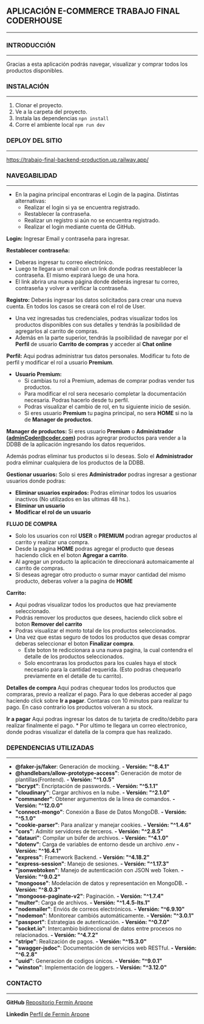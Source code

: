 ## APLICACIÓN E-COMMERCE TRABAJO FINAL CODERHOUSE
---

### INTRODUCCIÓN 
---
Gracias a esta aplicación podrás navegar, visualizar y comprar todos los productos disponibles.


### INSTALACIÓN 
---
1. Clonar el proyecto.
1. Ve a la carpeta del proyecto.
1. Instala las dependencias `npn install`
1. Corre el ambiente local `npm run dev`


### DEPLOY DEL SITIO
---
https://trabajo-final-backend-production.up.railway.app/


### NAVEGABILIDAD
---
* En la pagina principal encontraras el Login de la pagina. Distintas alternativas:
    * Realizar el login si ya se encuentra registrado.
    * Restablecer la contraseña.
    * Realizar un registro si aún no se encuentra registrado.
    * Realizar el login mediante cuenta de GitHub.

**Login:** Ingresar Email y contraseña para ingresar.

**Restablecer contraseña:** 
* Deberas ingresar tu correo electrónico.
* Luego te llegara un email con un link donde podras reestablecer la contraseña. El mismo expirará luego de una hora. 
* El link abrira una nueva página donde deberás ingresar tu correo, contraseña y volver a verificar la contraseña.

**Registro:** Deberás ingresar los datos solicitados para crear una nueva cuenta. En todos los casos se creará con el rol de User.

* Una vez ingresadas tus credenciales, podras visualizar todos los productos disponibles con sus detalles y tendrás la posibilidad de agregarlos al carrito de compras.
* Además en la parte superior, tendrás la psoibilidad de navegar por el **Perfil** de usuario **Carrito de compras** y acceder al **Chat online**

**Perfil:** Aqui podras administrar tus datos personales. Modificar tu foto de perfil y modificar el rol a usuario **Premium**.
*  **Usuario Premium:** 
     * Si cambias tu rol a Premium, ademas de comprar podras vender tus productos. 
     * Para modificar el rol sera necesario completar la documentación necesaria. Podras hacerlo desde tu perfil.
     * Podras visualizar el cambio de rol, en tu siguiente inicio de sesión.
     * Si eres usuario **Premium** tu pagina principal, no sera **HOME** si no la de **Manager de productos**.

**Manager de productos:** 
Si eres usuario **Premium** o **Administrador (adminCoder@coder.com)** podras agregrar productos para vender a la DDBB de la aplicación ingresando los datos requeridos.

Además podras eliminar tus productos si lo deseas. Solo el **Administrador** podra eliminar cualquiera de los productos de la DDBB.

**Gestionar usuarios:** Solo si eres **Administrador** podras ingresar a gestionar usuarios donde podras:
* **Eliminar usuarios expirados:** Podras eliminar todos los usuarios inactivos (No utilizados en las ultimas 48 hs.).
* **Eliminar un usuario**
* **Modificar el rol de un usuario** 

**FLUJO DE COMPRA**
* Solo los usuarios con rol **USER** o **PREMIUM** podran agregar productos al carrito y realizar una compra.
* Desde la pagina **HOME** podras agregar el producto que deseas haciendo click en el boton **Agregar a carrito**.
* Al agregar un producto la aplicación te direccionará automaicamente al carrito de compras.
* Si deseas agregar otro producto o sumar mayor cantidad del mismo producto, deberas volver a la pagina de **HOME**

**Carrito:** 
* Aqui podras visualizar todos los productos que haz previamente seleccionado.
* Podrás remover los productos que desees, haciendo click sobre el boton **Remover del carrito**
* Podras visualizar el monto total de los productos seleccionados.
* Una vez que estas seguro de todos los productos que desas comprar deberas seleccionar el boton **Finalizar compra**.
    * Este boton te rediccionara a una nueva pagina, la cual contendra el detalle de los productos seleccionados.
    * Solo encontraras los productos para los cuales haya el stock necesario para la cantidad requerida. (Esto podras chequearlo previamente en el detalle de tu carrito).

 **Detalles de compra** Aqui podras chequear todos los productos que compraras, previo a realizar el pago. Para lo que deberas acceder al pago haciendo click sobre **Ir a pagar**. Contaras con 10 minutos para realizar tu pago. En caso contrario los productos volveran a su stock.

 **Ir a pagar** Aqui podras ingresar los datos de tu tarjeta de credito/debito para realizar finalmente el pago.
    * Por ultimo te llegara un correo electronico, donde podras visualizar el datella de la compra que has realizado.



### DEPENDENCIAS UTILIZADAS
---
* **@faker-js/faker**: Generación de mocking. **- Versión: "^8.4.1"**
* **@handlebars/allow-prototype-access"**: Generación de motor de plantillas(Frontend). **- Versión: "^1.0.5"**
* **"bcrypt"**: Encriptación de passwords. **- Versión: "^5.1.1"**
* **"cloudinary"**: Cargar archivos en la nube. **- Versión: "^2.1.0"**
* **"commander"**: Obtener argumentos de la linea de comandos. **- Versión: "^12.0.0"**
* **"connect-mongo"**: Conexión a Base de Datos MongoDB. **- Versión: "^5.1.0"**
* **"cookie-parser"**: Para analizar y manejar cookies. **- Versión: "^1.4.6"**
* **"cors"**: Admitir servidores de terceros. **- Versión: "^2.8.5"**
* **"datauri"**: Compilar un búfer de archivos. **- Versión: "^4.1.0"**
* **"dotenv"**: Carga de variables de entorno desde un archivo .env **- Versión: "^16.4.1"**
* **"express"**: Framework Backend. **- Versión: "^4.18.2"**
* **"express-session"**: Manejo de sesiones. **- Versión: "^1.17.3"**
* **"jsonwebtoken"**: Manejo de autenticación con JSON web Token. **- Versión: "^9.0.2"**
* **"mongoose"**: Modelación de datos y representación en MongoDB. **- Versión: "^8.0.3"**
* **"mongoose-paginate-v2"**: Paginación. **- Versión: "^1.7.4"**
* **"multer"**: Carga de archivos. **- Versión: "^1.4.5-lts.1"**
* **"nodemailer"**: Enviós de correos electrónicos. **- Versión: "^6.9.10"**
* **"nodemon"**: Monitorear cambiós automáticamente. **- Versión: "^3.0.1"**
* **"passport"**: Estrategias de autenticación. **- Versión: "^0.7.0"**
* **"socket.io"**: Intercambio bidireccional de datos entre procesos no relacionados. **- Versión: "^4.7.2"**
* **"stripe"**: Realización de pagos. **- Versión: "^15.3.0"**
* **"swagger-jsdoc"**: Documentación de servicios web RESTful. **- Versión: "^6.2.8"**
* **"uuid"**: Generacion de codigos únicos. **- Versión: "^9.0.1"**
* **"winston"**: Implementación de loggers. **- Versión: "^3.12.0"**



### CONTACTO
---
**GitHub** [Repositorio Fermín Arpone](https://github.com/ferminarpone)

**Linkedin** [Perfil de Fermín Arpone](https://www.linkedin.com/in/fermin-arpone-4365a3207/)